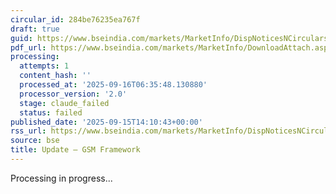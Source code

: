 ```yaml
---
circular_id: 284be76235ea767f
draft: true
guid: https://www.bseindia.com/markets/MarketInfo/DispNoticesNCirculars.aspx?Noticeid={6EE8925F-E1DB-49B9-95B9-B28EB538D66A}&noticeno=20250915-65&dt=09/15/2025&icount=65&totcount=81&flag=0
pdf_url: https://www.bseindia.com/markets/MarketInfo/DownloadAttach.aspx?id=20250915-65&attachedId=baf41d1c-4ad5-4294-af44-e7dd0e3384fa
processing:
  attempts: 1
  content_hash: ''
  processed_at: '2025-09-16T06:35:48.130880'
  processor_version: '2.0'
  stage: claude_failed
  status: failed
published_date: '2025-09-15T14:10:43+00:00'
rss_url: https://www.bseindia.com/markets/MarketInfo/DispNoticesNCirculars.aspx?Noticeid={6EE8925F-E1DB-49B9-95B9-B28EB538D66A}&noticeno=20250915-65&dt=09/15/2025&icount=65&totcount=81&flag=0
source: bse
title: Update – GSM Framework
---
```


Processing in progress...